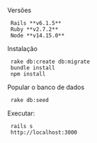 Versões

```
 Rails **v6.1.5**
 Ruby **v2.7.2**
 Node **v14.15.0**

```
Instalação

```
 rake db:create db:migrate
 bundle install
 npm install

```
Popular o banco de dados

```
 rake db:seed

```
Executar:

```
 rails s
 http://localhost:3000

```